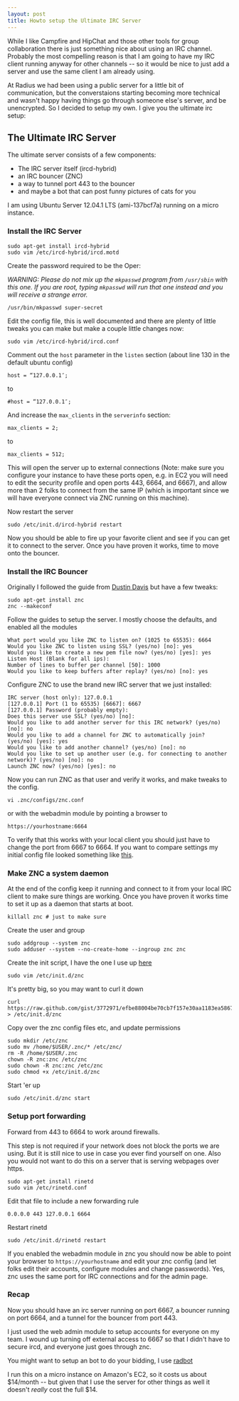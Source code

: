 ```yaml
---
layout: post
title: Howto setup the Ultimate IRC Server
---
```


While I like Campfire and HipChat and those other tools for group collaboration there is just something nice about using an IRC channel. Probably the most compelling reason is that I am going to have my IRC client running anyway for other channels -- so it would be nice to just add a server and use the same client I am already using.

At Radius we had been using a public server for a little bit of communication, but the converstaions starting becoming more technical and wasn't happy having things go through someone else's server, and be unencrypted. So I decided to setup my own. I give you the ultimate irc setup:

## The Ultimate IRC Server

The ultimate server consists of a few components:

* The IRC server itself (ircd-hybrid)
* an IRC bouncer (ZNC)
* a way to tunnel port 443 to the bouncer
* and maybe a bot that can post funny pictures of cats for you

I am using Ubuntu Server 12.04.1 LTS (ami-137bcf7a) running on a micro instance.

### Install the IRC Server

    sudo apt-get install ircd-hybrid
    sudo vim /etc/ircd-hybrid/ircd.motd

Create the password required to be the Oper:

_WARNING: Please do not mix up the `mkpasswd` program from `/usr/sbin` with this one. If you are root, typing `mkpasswd` will run that one instead and you will receive a strange error._

    /usr/bin/mkpasswd super-secret

Edit the config file, this is well documented and there are plenty of little tweaks you can make but make a couple little changes now:

    sudo vim /etc/ircd-hybrid/ircd.conf

Comment out the `host` parameter in the `listen` section (about line 130 in the default ubuntu config)

    host = “127.0.0.1″;

to

    #host = “127.0.0.1″;

And increase the `max_clients` in the `serverinfo` section:

    max_clients = 2;

to

    max_clients = 512;

This will open the server up to external connections (Note: make sure you configure your instance to have these ports open, e.g. in EC2 you will need to edit the security profile and open ports 443, 6664, and 6667), and allow more than 2 folks to connect from the same IP (which is important since we will have everyone connect via ZNC running on this machine).

Now restart the server

    sudo /etc/init.d/ircd-hybrid restart

Now you should be able to fire up your favorite client and see if you can get it to connect to the server. Once you have proven it works, time to move onto the bouncer.

### Install the IRC Bouncer

Originally I followed the guide from [Dustin Davis](http://www.nerdydork.com/setting-up-a-znc-irc-bouncer.html) but have a few tweaks:

    sudo apt-get install znc
    znc --makeconf

Follow the guides to setup the server. I mostly choose the defaults, and enabled all the modules

    What port would you like ZNC to listen on? (1025 to 65535): 6664
    Would you like ZNC to listen using SSL? (yes/no) [no]: yes
    Would you like to create a new pem file now? (yes/no) [yes]: yes
    Listen Host (Blank for all ips):
    Number of lines to buffer per channel [50]: 1000
    Would you like to keep buffers after replay? (yes/no) [no]: yes

Configure ZNC to use the brand new IRC server that we just installed:

    IRC server (host only): 127.0.0.1
    [127.0.0.1] Port (1 to 65535) [6667]: 6667
    [127.0.0.1] Password (probably empty):
    Does this server use SSL? (yes/no) [no]:
    Would you like to add another server for this IRC network? (yes/no) [no]: no
    Would you like to add a channel for ZNC to automatically join? (yes/no) [yes]: yes
    Would you like to add another channel? (yes/no) [no]: no
    Would you like to set up another user (e.g. for connecting to another network)? (yes/no) [no]: no
    Launch ZNC now? (yes/no) [yes]: no

Now you can run ZNC as that user and verify it works, and make tweaks to the config.

    vi .znc/configs/znc.conf

or with the webadmin module by pointing a browser to

    https://yourhostname:6664

To verify that this works with your local client you should just have to change the port from 6667 to 6664. If you want to compare settings my initial config file looked something like [this](https://gist.github.com/3773180).

### Make ZNC a system daemon

At the end of the config keep it running and connect to it from your local IRC client to make sure things are working. Once you have proven it works time to set it up as a daemon that starts at boot.

    killall znc # just to make sure

Create the user and group

    sudo addgroup --system znc
    sudo adduser --system --no-create-home --ingroup znc znc

Create the init script, I have the one I use up [here](https://gist.github.com/3772971)

    sudo vim /etc/init.d/znc

It's pretty big, so you may want to curl it down

    curl https://raw.github.com/gist/3772971/efbe88004be70cb7f157e30aa1183ea5867d8de6 > /etc/init.d/znc

Copy over the znc config files etc, and update permissions

    sudo mkdir /etc/znc
    sudo mv /home/$USER/.znc/* /etc/znc/
    rm -R /home/$USER/.znc
    chown -R znc:znc /etc/znc
    sudo chown -R znc:znc /etc/znc
    sudo chmod +x /etc/init.d/znc

Start 'er up

    sudo /etc/init.d/znc start

### Setup port forwarding

Forward from 443 to 6664 to work around firewalls.

This step is not required if your network does not block the ports we are using. But it is still nice to use in case you ever find yourself on one. Also you would not want to do this on a server that is serving webpages over https.

    sudo apt-get install rinetd
    sudo vim /etc/rinetd.conf

Edit that file to include a new forwarding rule

    0.0.0.0 443 127.0.0.1 6664

Restart rinetd

    sudo /etc/init.d/rinetd restart

If you enabled the webadmin module in znc you should now be able to point your browser to `https://yourhostname` and edit your znc config (and let folks edit their accounts, configure modules and change passwords). Yes, znc uses the same port for IRC connections and for the admin page.

### Recap

Now you should have an irc server running on port 6667, a bouncer running on port 6664, and a tunnel for the bouncer from port 443.

I just used the web admin module to setup accounts for everyone on my team. I wound up turning off external access to 6667 so that I didn't have to secure ircd, and everyone just goes through znc.

You might want to setup an bot to do your bidding, I use [radbot](http://github.com/csexton/radbot)

I run this on a micro instance on Amazon's EC2, so it costs us about $14/month -- but given that I use the server for other things as well it doesn't _really_ cost the full $14.
